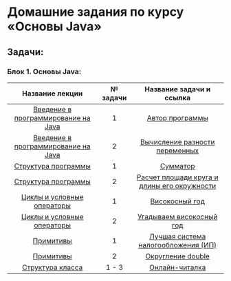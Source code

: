 # **Домашние задания по курсу «Основы Java»**

## **Задачи**:

### **Блок 1. Основы Java:**

| Название лекции | № задачи |                                       Название задачи и ссылка                                        |
|:---------------:|:--------:|:-----------------------------------------------------------------------------------------------------:|
|[Введение в программирование на Java](https://github.com/netology-code/java-homeworks/tree/master/introduction)|    1     |              [Автор программы](https://github.com/kotamadeo/JavaBasis/tree/1.1.1.Author)              |
|[Введение в программирование на Java](https://github.com/netology-code/java-homeworks/tree/master/introduction)|    2     |     [Вычисление разности переменных](https://github.com/kotamadeo/JavaBasis/tree/1.1.2.Subtract)      |
|[Структура программы](https://github.com/netology-code/java-homeworks/tree/master/program-structure)|    1     |                  [Сумматор](https://github.com/kotamadeo/JavaBasis/tree/1.2.1.Adder)                  |
|[Структура программы](https://github.com/netology-code/java-homeworks/tree/master/program-structure)|    2     | [Расчет площади круга и длины его окружности](https://github.com/kotamadeo/JavaBasis/tree/1.2.2.Area) |
|[Циклы и условные операторы](https://github.com/netology-code/java-homeworks/blob/master/conditional-statements-cycles/README.md)|    1     |               [Високосный год](https://github.com/kotamadeo/JavaBasis/tree/1.3.1.Leap)                |
|[Циклы и условные операторы](https://github.com/netology-code/java-homeworks/blob/master/conditional-statements-cycles/README.md)|    2     |        [Угадываем високосный год](https://github.com/kotamadeo/JavaBasis/tree/1.3.2.LeapGuess)        |
|[Примитивы](https://github.com/netology-code/java-homeworks/tree/master/primitive-types)|    1     |     [Лучшая система налогообложения (ИП)](https://github.com/kotamadeo/JavaBasis/tree/1.4.1.Tax)      |
|[Примитивы](https://github.com/netology-code/java-homeworks/tree/master/primitive-types)|    2     |    [Округление double](https://github.com/kotamadeo/JavaBasis/tree/1.4.2.Round)     |
|[Структура класса](https://github.com/netology-code/java-homeworks/tree/master/class-structure)|    1 - 3    |    [Онлайн-читалка](https://github.com/kotamadeo/JavaBasis/tree/1.5.1.Reader)     |
